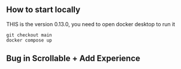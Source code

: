 ## How to start locally
THIS is the version 0.13.0, you need to open docker desktop to run it
```
git checkout main
docker compose up
```

## Bug in Scrollable + Add Experience